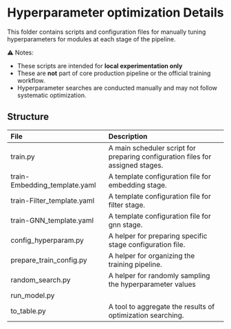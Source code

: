 # Hyperparameter optimization Details

This folder contains scripts and configuration files for manually tuning hyperparameters for modules at each stage of the pipeline.

⚠️ Notes:
- These scripts are intended for **local experimentation only**
- These are **not** part of core production pipeline or the official training workflow.
- Hyperparameter searches are conducted manually and may not follow systematic optimization.

## Structure
|File| Description| 
|:---|:-----------|
|train.py| A main scheduler script for preparing configuration files for assigned stages.|
|train-Embedding_template.yaml| A template configuration file for embedding stage.|
|train-Filter_template.yaml| A template configuration file for filter stage.|
|train-GNN_template.yaml| A template configuration file for gnn stage.|
|config_hyperparam.py| A helper for preparing specific stage configuration file.|
|prepare_train_config.py| A helper for organizing the training pipeline.|
|random_search.py| A helper for randomly sampling the hyperparameter values|
|run_model.py| |
|to_table.py| A tool to aggregate the results of optimization searching.|

